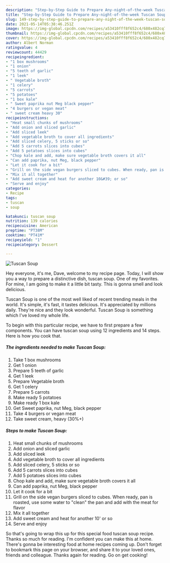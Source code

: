 ```yaml
---
description: "Step-by-Step Guide to Prepare Any-night-of-the-week Tuscan Soup"
title: "Step-by-Step Guide to Prepare Any-night-of-the-week Tuscan Soup"
slug: 149-step-by-step-guide-to-prepare-any-night-of-the-week-tuscan-soup
date: 2021-05-14T05:38:46.251Z
image: https://img-global.cpcdn.com/recipes/a53410fff8f652c4/680x482cq70/tuscan-soup-recipe-main-photo.jpg
thumbnail: https://img-global.cpcdn.com/recipes/a53410fff8f652c4/680x482cq70/tuscan-soup-recipe-main-photo.jpg
cover: https://img-global.cpcdn.com/recipes/a53410fff8f652c4/680x482cq70/tuscan-soup-recipe-main-photo.jpg
author: Albert Norman
ratingvalue: 4
reviewcount: 44429
recipeingredient:
- "1 box mushrooms"
- "1 onion"
- "5 teeth of garlic"
- "1 leek"
- " Vegetable broth"
- "1 celery"
- "5 carrots"
- "5 potatoes"
- "1 box kale"
- " Sweet paprika nut Meg black pepper"
- "4 burgers or vegan meat"
- " sweet cream heavy 30"
recipeinstructions:
- "Heat small chunks of mushrooms"
- "Add onion and sliced garlic"
- "Add sliced leek"
- "Add vegetable broth to cover all ingredients"
- "Add sliced celery, 5 sticks or so"
- "Add 5 carrots slices into cubes"
- "Add 5 potatoes slices into cubes"
- "Chop kale and add, make sure vegetable broth covers it all"
- "Can add paprika, nut Meg, black pepper"
- "Let it cook for a bit"
- "Grill on the side vegan burgers sliced to cubes. When ready, pan is roasted, use some water to &#34;clean&#34; the pan and add with the meat for flavor"
- "Mix it all together"
- "Add sweet cream and heat for another 10&#39; or so"
- "Serve and enjoy"
categories:
- Recipe
tags:
- tuscan
- soup

katakunci: tuscan soup 
nutrition: 139 calories
recipecuisine: American
preptime: "PT38M"
cooktime: "PT41M"
recipeyield: "1"
recipecategory: Dessert

---
```



![Tuscan Soup](https://img-global.cpcdn.com/recipes/a53410fff8f652c4/680x482cq70/tuscan-soup-recipe-main-photo.jpg)

Hey everyone, it's me, Dave, welcome to my recipe page. Today, I will show you a way to prepare a distinctive dish, tuscan soup. One of my favorites. For mine, I am going to make it a little bit tasty. This is gonna smell and look delicious.



Tuscan Soup is one of the most well liked of recent trending meals in the world. It's simple, it's fast, it tastes delicious. It's appreciated by millions daily. They're nice and they look wonderful. Tuscan Soup is something which I've loved my whole life.


To begin with this particular recipe, we have to first prepare a few components. You can have tuscan soup using 12 ingredients and 14 steps. Here is how you cook that.

<!--inarticleads1-->

##### The ingredients needed to make Tuscan Soup:

1. Take 1 box mushrooms
1. Get 1 onion
1. Prepare 5 teeth of garlic
1. Get 1 leek
1. Prepare  Vegetable broth
1. Get 1 celery
1. Prepare 5 carrots
1. Make ready 5 potatoes
1. Make ready 1 box kale
1. Get  Sweet paprika, nut Meg, black pepper
1. Take 4 burgers or vegan meat
1. Take  sweet cream, heavy (30%+)




<!--inarticleads2-->

##### Steps to make Tuscan Soup:

1. Heat small chunks of mushrooms
1. Add onion and sliced garlic
1. Add sliced leek
1. Add vegetable broth to cover all ingredients
1. Add sliced celery, 5 sticks or so
1. Add 5 carrots slices into cubes
1. Add 5 potatoes slices into cubes
1. Chop kale and add, make sure vegetable broth covers it all
1. Can add paprika, nut Meg, black pepper
1. Let it cook for a bit
1. Grill on the side vegan burgers sliced to cubes. When ready, pan is roasted, use some water to &#34;clean&#34; the pan and add with the meat for flavor
1. Mix it all together
1. Add sweet cream and heat for another 10&#39; or so
1. Serve and enjoy




So that's going to wrap this up for this special food tuscan soup recipe. Thanks so much for reading. I'm confident you can make this at home. There's gonna be interesting food at home recipes coming up. Don't forget to bookmark this page on your browser, and share it to your loved ones, friends and colleague. Thanks again for reading. Go on get cooking!
